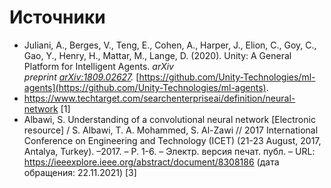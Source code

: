 # Источники

- Juliani, A., Berges, V., Teng, E., Cohen, A., Harper, J., Elion, C., Goy, C., Gao, Y., Henry, H., Mattar, M., Lange, D. (2020). Unity: A General Platform for Intelligent Agents. _arXiv preprint [arXiv:1809.02627](https://arxiv.org/abs/1809.02627)._ [https://github.com/Unity-Technologies/ml-agents](https://github.com/Unity-Technologies/ml-agents).
- https://www.techtarget.com/searchenterpriseai/definition/neural-network [1]
- Albawi, S. Understanding of a convolutional neural network [Electronic resource] / S. Albawi, T. A. Mohammed, S. Al-Zawi // 2017 International Conference on Engineering and Technology (ICET) (21-23 August, 2017, Antalya, Turkey). –2017. – P. 1-6. – Электр. версия печат. публ. – URL: https://ieeexplore.ieee.org/abstract/document/8308186 (дата обращения: 22.11.2021) [3]